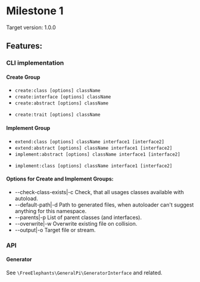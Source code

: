 # Milestone 1 

Target version: 1.0.0

## Features: 
### CLI implementation
#### Create Group
+ `create:class [options] className`
+ `create:interface [options] className`
+ `create:abstract [options] className`
- `create:trait [options] className`

#### Implement Group
- `extend:class [options] className interface1 [interface2]`
- `extend:abstract [options] className interface1 [interface2]`
- `implement:abstract [options] className interface1 [interface2]`
+ `implement:class [options] className interface1 [interface2]`

#### Options for Create and Implement Groups: 
* --check-class-exists|-c  Check, that all usages classes available with autoload. 
* --default-path|-d     Path to generated files, when autoloader can't suggest anything for this namespace.  
* --parents|-p          List of parent classes (and interfaces).
* --overwrite|-w        Overwrite existing file on collision. 
* --output|-o           Target file or stream.

### API
#### Generator 
See `\FreeElephants\GeneralPi\GeneratorInterface` and related.

```
